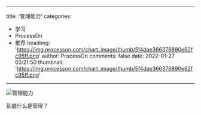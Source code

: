 
---
title: '管理能力'
categories: 
 - 学习
 - ProcessOn
 - 推荐
headimg: 'https://img.processon.com/chart_image/thumb/5f4dae366376890e62fc95ff.png'
author: ProcessOn
comments: false
date: 2022-01-27 03:21:50
thumbnail: 'https://img.processon.com/chart_image/thumb/5f4dae366376890e62fc95ff.png'
---

<div>   
<img class="thumb" alt="管理能力" src="https://img.processon.com/chart_image/thumb/5f4dae366376890e62fc95ff.png" referrerpolicy="no-referrer">
<p>到底什么是管理？</p>  
</div>
            
